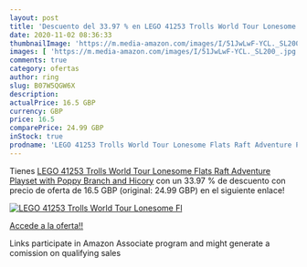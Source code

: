 ```yaml
---
layout: post
title: 'Descuento del 33.97 % en LEGO 41253 Trolls World Tour Lonesome Fl'
date: 2020-11-02 08:36:33
thumbnailImage: 'https://m.media-amazon.com/images/I/51JwLwF-YCL._SL200_.jpg'
images: [ 'https://m.media-amazon.com/images/I/51JwLwF-YCL._SL200_.jpg' ]
comments: true
category: ofertas
author: ring
slug: B07W5QGW6X
description:
actualPrice: 16.5 GBP
currency: GBP
price: 16.5
comparePrice: 24.99 GBP
inStock: true
prodname: 'LEGO 41253 Trolls World Tour Lonesome Flats Raft Adventure Playset with Poppy  Branch and Hicory'
---
```


Tienes [LEGO 41253 Trolls World Tour Lonesome Flats Raft Adventure Playset with Poppy  Branch and Hicory](https://www.amazon.co.uk/dp/B07W5QGW6X/?tag=tolees0a-21) con un 33.97 % de descuento con precio de oferta de 16.5 GBP (original: 24.99 GBP) en el siguiente enlace!

[![LEGO 41253 Trolls World Tour Lonesome Fl](https://m.media-amazon.com/images/I/51JwLwF-YCL._SL200_.jpg)](https://www.amazon.co.uk/dp/B07W5QGW6X/?tag=tolees0a-21)

[Accede a la oferta!!](https://www.amazon.co.uk/dp/B07W5QGW6X/?tag=tolees0a-21)

Links participate in Amazon Associate program and might generate a comission on qualifying sales


